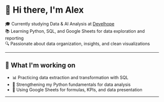 # 👋 Hi there, I'm Alex

🎓 Currently studying Data & AI Analysis at [Develhope](https://develhope.co)  
📚 Learning Python, SQL, and Google Sheets for data exploration and reporting  
🔍 Passionate about data organization, insights, and clean visualizations

---

## 📘 What I'm working on

- 📊 Practicing data extraction and transformation with SQL
- 🐍 Strengthening my Python fundamentals for data analysis
- 📄 Using Google Sheets for formulas, KPIs, and data presentation

---

